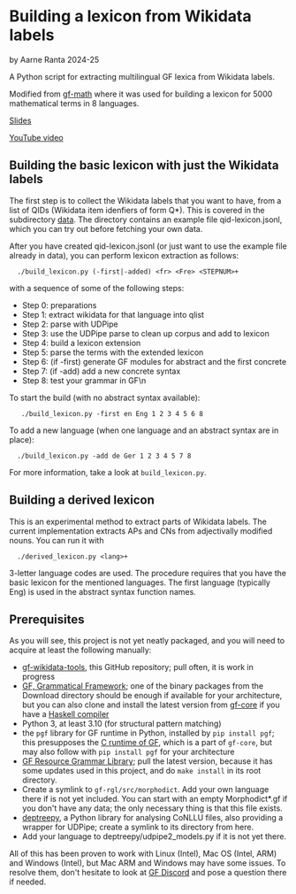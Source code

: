 # Building a lexicon from Wikidata labels

by Aarne Ranta 2024-25

A Python script for extracting multilingual GF lexica from Wikidata labels.

Modified from [gf-math](https://github.com/aarneranta/gf-math/tree/main/grammars/extraction) where it was used for building a lexicon for 5000 mathematical terms in 8 languages.

[Slides](https://docs.google.com/presentation/d/10Z9zz020SnyrIM8gSUVURDCUe-j4gzTGkefTNRcZx1g/edit?usp=sharing)

[YouTube video](https://www.youtube.com/watch?v=EQ-k_JQ7fDM)

## Building the basic lexicon with just the Wikidata labels

The first step is to collect the Wikidata labels that you want to have, from a list of QIDs (Wikidata item idenfiers of form Q*). This is covered in the subdirectory [data](/data). The directory contains an example file qid-lexicon.jsonl, which you can try out before fetching your own data.

After you have created qid-lexicon.jsonl (or just want to use the example file already in data), you can perform lexicon extraction as follows:
```
  ./build_lexicon.py (-first|-added) <fr> <Fre> <STEPNUM>+
```
with a sequence of some of the following steps:
-  Step 0: preparations  
-  Step 1: extract wikidata for that language into qlist  
-  Step 2: parse with UDPipe  
-  Step 3: use the UDPipe parse to clean up corpus and add to lexicon
-  Step 4: build a lexicon extension
-  Step 5: parse the terms with the extended lexicon  
-  Step 6: (if -first) generate GF modules for abstract and the first concrete  
-  Step 7: (if -add) add a new concrete syntax
-  Step 8: test your grammar in GF\n


To start the build (with no abstract syntax available):
```
   ./build_lexicon.py -first en Eng 1 2 3 4 5 6 8
```
To add a new language (when one language and an abstract syntax are in place):
```
  ./build_lexicon.py -add de Ger 1 2 3 4 5 7 8
```
For more information, take a look at `build_lexicon.py`.


## Building a derived lexicon

This is an experimental method to extract parts of Wikidata labels.
The current implementation extracts APs and CNs from adjectivally modified nouns.
You can run it with
```
  ./derived_lexicon.py <lang>+
```
3-letter language codes are used.
The procedure requires that you have the basic lexicon for the mentioned languages.
The first language (typically Eng) is used in the abstract syntax function names.


## Prerequisites

As you will see, this project is not yet neatly packaged, and you will need to acquire
at least the following manually:

- [gf-wikidata-tools](..), this GitHub repository; pull often, it is work in progress
- [GF, Grammatical Framework](https://www.grammaticalframework.org/); one of the binary
  packages from the Download directory should be enough if available for your architecture,
  but you can also clone and install the latest version from
  [gf-core](https://github.com/GrammaticalFramework/gf-core) if you have a
  [Haskell compiler](https://www.haskell.org/ghc/)
- Python 3, at least 3.10 (for structural pattern matching)
- the `pgf` library for GF runtime in Python, installed by `pip install pgf`; this presupposes
  the [C runtime of GF](https://github.com/GrammaticalFramework/gf-core/tree/master/src/runtime/c),
  which is a part of `gf-core`, but may also follow with `pip install pgf` for your architecture
- [GF Resource Grammar Library](https://github.com/GrammaticalFramework/gf-rgl);
  pull the latest version, because it has some updates used in this project, and do
  `make install` in its root directory. 
- Create a symlink to `gf-rgl/src/morphodict`. Add your own language there if is not yet included. You can start with an empty Morphodict*.gf if you don't have any data; the only necessary thing is that this file exists.
- [deptreepy](https://github.com/aarneranta/deptreepy), a Python library for analysing
  CoNLLU files, also providing a wrapper for UDPipe; create a symlink to its directory
  from here. 
- Add your language to deptreepy/udpipe2_models.py if it is not yet there.

All of this has been proven to work with Linux (Intel), Mac OS (Intel, ARM) and Windows (Intel),
but Mac ARM and Windows may have some issues. To resolve them, don't hesitate to look at
[GF Discord](https://discord.com/invite/EvfUsjzmaz) and pose a question there if needed.

